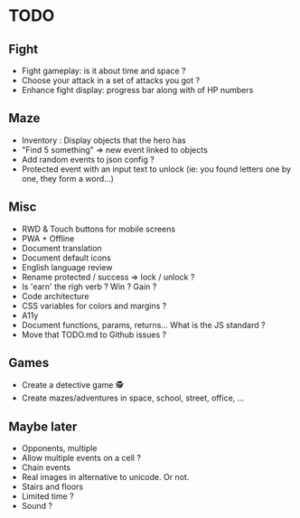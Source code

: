 # TODO

## Fight

- Fight gameplay: is it about time and space ?
- Choose your attack in a set of attacks you got ?
- Enhance fight display: progress bar along with of HP numbers

## Maze

- Inventory : Display objects that the hero has
- "Find 5 something" => new event linked to objects
- Add random events to json config ?
- Protected event with an input text to unlock (ie: you found letters one by one, they form a word...)

## Misc

- RWD & Touch buttons for mobile screens
- PWA + Offline
- Document translation
- Document default icons
- English language review
- Rename protected / success => lock / unlock ?
- Is 'earn' the righ verb ? Win ? Gain ?
- Code architecture
- CSS variables for colors and margins ?
- A11y
- Document functions, params, returns... What is the JS standard ?
- Move that TODO.md to Github issues ?

## Games

- Create a detective game 🕵
- Create mazes/adventures in space, school, street, office, ...

## Maybe later

- Opponents, multiple
- Allow multiple events on a cell ?
- Chain events
- Real images in alternative to unicode. Or not.
- Stairs and floors
- Limited time ?
- Sound ?